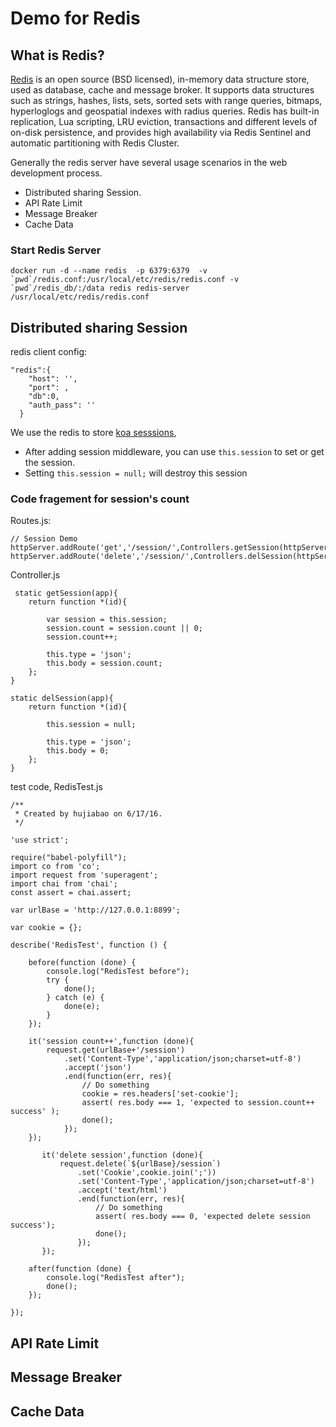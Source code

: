 
# Demo for Redis

## What is Redis?

[Redis](https://redis.io) is an open source (BSD licensed), in-memory data structure store, used as database, cache and message broker. It supports data structures such as strings, hashes, lists, sets, sorted sets with range queries, bitmaps, hyperloglogs and geospatial indexes with radius queries. Redis has built-in replication, Lua scripting, LRU eviction, transactions and different levels of on-disk persistence, and provides high availability via Redis Sentinel and automatic partitioning with Redis Cluster.


Generally  the redis server have several usage scenarios in the web development  process.

* Distributed sharing Session.
* API Rate Limit
* Message Breaker
* Cache Data

### Start Redis Server

```
docker run -d --name redis  -p 6379:6379  -v `pwd`/redis.conf:/usr/local/etc/redis/redis.conf -v `pwd`/redis_db/:/data redis redis-server /usr/local/etc/redis/redis.conf
```


## Distributed sharing  Session

redis client config:
```
"redis":{
    "host": '',
    "port": ,
    "db":0,
    "auth_pass": ''
  }
```

We use the redis to store [koa sesssions](https://github.com/koajs/generic-session),

* After adding session middleware, you can use `this.session` to set or get the session.
* Setting `this.session = null;` will destroy this session

### Code fragement for session's count

Routes.js:

```
// Session Demo
httpServer.addRoute('get','/session/',Controllers.getSession(httpServer));
httpServer.addRoute('delete','/session/',Controllers.delSession(httpServer));
```

Controller.js
```
 static getSession(app){
    return function *(id){

        var session = this.session;
        session.count = session.count || 0;
        session.count++;

        this.type = 'json';
        this.body = session.count;
    };
}

static delSession(app){
    return function *(id){

		this.session = null;

        this.type = 'json';
        this.body = 0;
    };
}
```

test code, RedisTest.js

```
/**
 * Created by hujiabao on 6/17/16.
 */

'use strict';

require("babel-polyfill");
import co from 'co';
import request from 'superagent';
import chai from 'chai';
const assert = chai.assert;

var urlBase = 'http://127.0.0.1:8899';

var cookie = {};

describe('RedisTest', function () {

    before(function (done) {
        console.log("RedisTest before");
        try {
            done();
        } catch (e) {
            done(e);
        }
    });

    it('session count++',function (done){
        request.get(urlBase+'/session')
            .set('Content-Type','application/json;charset=utf-8')
            .accept('json')
            .end(function(err, res){
                // Do something
                cookie = res.headers['set-cookie'];
                assert( res.body === 1, 'expected to session.count++ success' );
                done();
            });
    });

       it('delete session',function (done){
           request.delete(`${urlBase}/session`)
               .set('Cookie',cookie.join(';'))
               .set('Content-Type','application/json;charset=utf-8')
               .accept('text/html')
               .end(function(err, res){
                   // Do something
                   assert( res.body === 0, 'expected delete session success');
                   done();
               });
       });

    after(function (done) {
        console.log("RedisTest after");
        done();
    });

});

```
## API Rate Limit

## Message Breaker

## Cache Data


